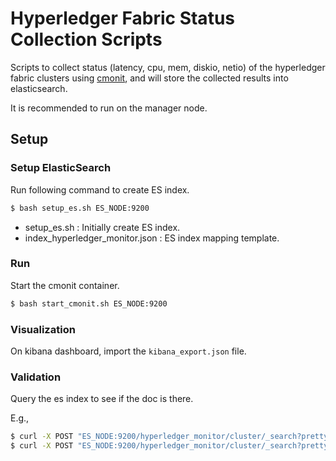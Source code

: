 Hyperledger Fabric Status Collection Scripts
====

Scripts to collect status (latency, cpu, mem, diskio, netio) of the hyperledger fabric clusters using [cmonit](https://github.com/yeasy/cmonit), and will store the collected results into elasticsearch.

It is recommended to run on the manager node.

## Setup

### Setup ElasticSearch
Run following command to create ES index.

```sh
$ bash setup_es.sh ES_NODE:9200
```

* setup_es.sh : Initially create ES index.
* index_hyperledger_monitor.json : ES index mapping template.

### Run
Start the cmonit container.

```sh
$ bash start_cmonit.sh ES_NODE:9200
```

### Visualization
On kibana dashboard, import the `kibana_export.json` file.

### Validation
Query the es index to see if the doc is there.

E.g.,

```sh
$ curl -X POST "ES_NODE:9200/hyperledger_monitor/cluster/_search?pretty=true" -d '{"query" : { "match":{ "cluster_id" : "574cf24a414b0502604cb3e5"  } } , "sort" : [ { "timestamp" : { "order":"desc" } } ] }'
$ curl -X POST "ES_NODE:9200/hyperledger_monitor/cluster/_search?pretty=true" -d '{"size" :1, "query" : { "match":{ "cluster_id" : "574cf24a414b0502604cb3e5"  } } , "sort" : [ { "timestamp" : { "order":"desc" } } ] }'
```